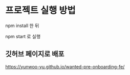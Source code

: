 # 프로젝트 실행 방법

npm install 한 뒤

npm start 로 실행

## 깃허브 페이지로 배포

https://yunwoo-yu.github.io/wanted-pre-onboarding-fe/
